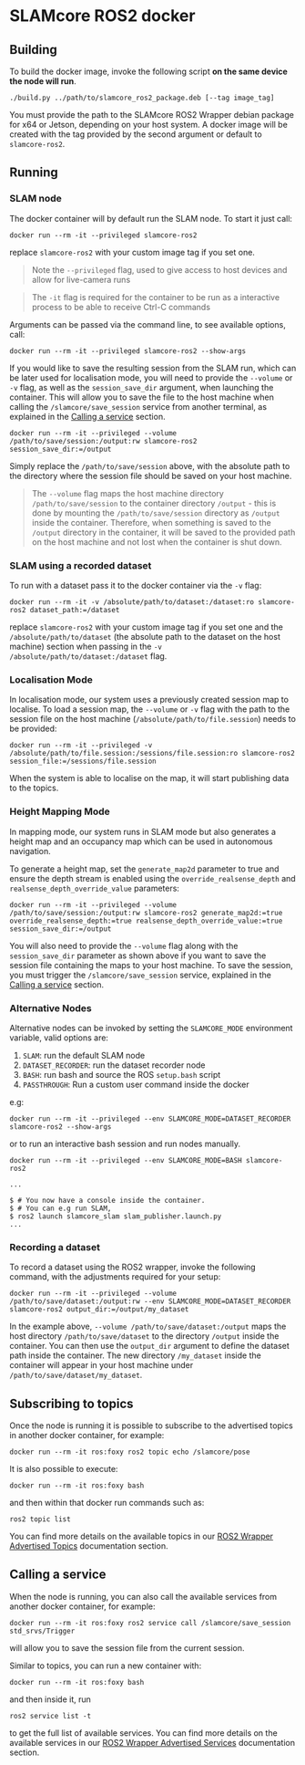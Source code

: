 # SLAMcore ROS2 docker

## Building

To build the docker image, invoke the following script **on the same device the node will run**.

```shell
./build.py ../path/to/slamcore_ros2_package.deb [--tag image_tag]
```
You must provide the path to the SLAMcore ROS2 Wrapper debian package for x64 or Jetson, depending on your host system. A docker image will be created with the tag provided by the second argument or default to `slamcore-ros2`.

## Running

### SLAM node

The docker container will by default run the SLAM node.
To start it just call:

```shell
docker run --rm -it --privileged slamcore-ros2
```
replace `slamcore-ros2` with your custom image tag if you set one.

> Note the `--privileged` flag, used to give access to host devices and allow for live-camera
  runs

> The `-it` flag is required for the container to be run as a interactive process to be able to receive
  Ctrl-C commands

Arguments can be passed via the command line, to see available options, call:

```shell
docker run --rm -it --privileged slamcore-ros2 --show-args
```

If you would like to save the resulting session from the SLAM run, which can be later used for localisation mode, you will need to provide the `--volume` or `-v` flag, as well as the `session_save_dir` argument, when launching the container. This will allow you to save the file to the host machine when calling the `/slamcore/save_session` service from another terminal, as explained in the [Calling a service](#calling-a-service) section.

```shell
docker run --rm -it --privileged --volume /path/to/save/session:/output:rw slamcore-ros2 session_save_dir:=/output
```
Simply replace the `/path/to/save/session` above, with the absolute path to the directory where the session file should be saved on your host machine. 

> The `--volume` flag maps the host machine directory `/path/to/save/session` to the container directory `/output` - this is done by mounting the `/path/to/save/session` directory as `/output` inside the container. Therefore, when something is saved to the `/output` directory in the container, it will be saved to the provided path on the host machine and not lost when the container is shut down.

### SLAM using a recorded dataset

To run with a dataset pass it to the docker container via the `-v` flag:

```shell
docker run --rm -it -v /absolute/path/to/dataset:/dataset:ro slamcore-ros2 dataset_path:=/dataset
```
replace `slamcore-ros2` with your custom image tag if you set one and the `/absolute/path/to/dataset` (the absolute path to the dataset on the host machine) section when passing in the `-v /absolute/path/to/dataset:/dataset` flag.

### Localisation Mode

In localisation mode, our system uses a previously created session map to localise. To load a session map, the `--volume` or `-v` flag with the path to the session file on the host machine (`/absolute/path/to/file.session`) needs to be provided:

```shell
docker run --rm -it --privileged -v /absolute/path/to/file.session:/sessions/file.session:ro slamcore-ros2 session_file:=/sessions/file.session
```
When the system is able to localise on the map, it will start publishing data to the topics.

### Height Mapping Mode

In mapping mode, our system runs in SLAM mode but also generates a height map and an occupancy map which can be used in autonomous navigation.

To generate a height map, set the `generate_map2d` parameter to true and ensure the depth stream is enabled using the `override_realsense_depth` and `realsense_depth_override_value` parameters:

```shell
docker run --rm -it --privileged --volume /path/to/save/session:/output:rw slamcore-ros2 generate_map2d:=true override_realsense_depth:=true realsense_depth_override_value:=true session_save_dir:=/output
```
You will also need to provide the `--volume` flag along with the `session_save_dir` parameter as shown above if you want to save the session file containing the maps to your host machine. To save the session, you must trigger the `/slamcore/save_session` service, explained in the [Calling a service](#calling-a-service) section.

### Alternative Nodes

Alternative nodes can be invoked by setting the `SLAMCORE_MODE` environment
variable, valid options are:

1. `SLAM`: run the default SLAM node
2. `DATASET_RECORDER`: run the dataset recorder node
3. `BASH`: run bash and source the ROS `setup.bash` script
4. `PASSTHROUGH`: Run a custom user command inside the docker

e.g:

```shell
docker run --rm -it --privileged --env SLAMCORE_MODE=DATASET_RECORDER slamcore-ros2 --show-args
```

or to run an interactive bash session and run nodes manually.

```shell
docker run --rm -it --privileged --env SLAMCORE_MODE=BASH slamcore-ros2

...

$ # You now have a console inside the container.
$ # You can e.g run SLAM,
$ ros2 launch slamcore_slam slam_publisher.launch.py
...

```

### Recording a dataset

To record a dataset using the ROS2 wrapper, invoke the following command, with the adjustments required for your setup:

```shell
docker run --rm -it --privileged --volume /path/to/save/dataset:/output:rw --env SLAMCORE_MODE=DATASET_RECORDER slamcore-ros2 output_dir:=/output/my_dataset
```
In the example above, `--volume /path/to/save/dataset:/output` maps the host directory `/path/to/save/dataset` to the directory `/output` inside the container. You can then use the `output_dir` argument to define the dataset path inside the container. The new directory `/my_dataset` inside the container will appear in your host machine under `/path/to/save/dataset/my_dataset`.

## Subscribing to topics

Once the node is running it is possible to subscribe to the advertised topics in another docker container, for example:

```shell
docker run --rm -it ros:foxy ros2 topic echo /slamcore/pose
```
It is also possible to execute:

```shell
docker run --rm -it ros:foxy bash
```
and then within that docker run commands such as:

```shell
ros2 topic list
```
You can find more details on the available topics in our [ROS2 Wrapper Advertised Topics](https://docs.slamcore.com/ros2-wrapper.html#advertised-topics) documentation section.

## Calling a service

When the node is running, you can also call the available services from another docker container, for example:

```shell
docker run --rm -it ros:foxy ros2 service call /slamcore/save_session std_srvs/Trigger
```
will allow you to save the session file from the current session.

Similar to topics, you can run a new container with:

```shell
docker run --rm -it ros:foxy bash
```
and then inside it, run

```shell
ros2 service list -t
```
to get the full list of available services. You can find more details on the available services in our [ROS2 Wrapper Advertised Services](https://docs.slamcore.com/ros2-wrapper.html#advertised-services) documentation section.
